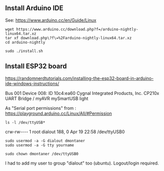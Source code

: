 


Install Arduino IDE
--------------------------------------------------------------------------------

See: <https://www.arduino.cc/en/Guide/Linux>

    wget https://www.arduino.cc/download.php?f=/arduino-nightly-linux64.tar.xz
    tar xf download.php\?f\=%2Farduino-nightly-linux64.tar.xz 
    cd arduino-nightly
    
    sudo ./install.sh 


Install ESP32 board
--------------------------------------------------------------------------------

<https://randomnerdtutorials.com/installing-the-esp32-board-in-arduino-ide-windows-instructions/>


Bus 001 Device 008: ID 10c4:ea60 Cygnal Integrated Products, Inc. CP210x UART Bridge / myAVR mySmartUSB light


As "Serial port permissions" from : https://playground.arduino.cc/Linux/All/#Permission

    ls -l /dev/ttyUSB*

crw-rw---- 1 root dialout 188, 0 Apr 19 22:58 /dev/ttyUSB0

    sudo usermod -a -G dialout dmontaner
    sudo usermod -a -G tty yourname

    sudo chown dmontaner /dev/ttyUSB0


I had to add my user to group "dialout" too (ubuntu). Logout/login required.


